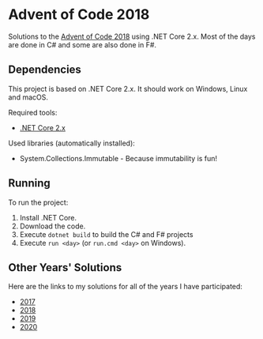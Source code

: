 # Advent of Code 2018

Solutions to the [Advent of Code 2018](http://adventofcode.com/2018) using .NET
Core 2.x. Most of the days are done in C# and some are also done in F#.

## Dependencies

This project is based on .NET Core 2.x. It should work on Windows, Linux and
macOS.

Required tools:

- [.NET Core 2.x](https://dotnet.microsoft.com/download/dotnet-core/2.2)

Used libraries (automatically installed):

- System.Collections.Immutable - Because immutability is fun!

## Running

To run the project:

1. Install .NET Core.
1. Download the code.
1. Execute `dotnet build` to build the C# and F# projects
1. Execute `run <day>` (or `run.cmd <day>` on Windows).

## Other Years' Solutions

Here are the links to my solutions for all of the years I have participated:

- [2017](https://github.com/101100/AdventOfCode2017)
- [2018](https://github.com/101100/AdventOfCode2018)
- [2019](https://gitlab.101100.ca/101100/adventofcode2019)
- [2020](https://gitlab.101100.ca/101100/adventofcode2020)
